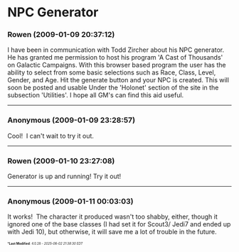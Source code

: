 # NPC Generator

### **Rowen** (2009-01-09 20:37:12)

I have been in communication with Todd Zircher about his NPC generator. He has granted me permission to host his program 'A Cast of Thousands' on Galactic Campaigns. With this browser based program the user has the ability to select from some basic selections such as Race, Class, Level, Gender, and Age. Hit the generate button and your NPC is created.
This will soon be posted and usable Under the 'Holonet' section of the site in the subsection 'Utilities'. I hope all GM's can find this aid useful.

---

### **Anonymous** (2009-01-09 23:28:57)

Cool!  I can't wait to try it out.

---

### **Rowen** (2009-01-10 23:27:08)

Generator is up and running! Try it out!

---

### **Anonymous** (2009-01-11 00:03:03)

It works!  The character it produced wasn't too shabby, either, though it ignored one of the base classes (I had set it for Scout3/ Jedi7 and ended up with Jedi 10), but otherwise, it will save me a lot of trouble in the future.



<span style="font-size: 0.5em;">***Last Modified**: 4.0.28 - *2025-06-02 21:38:30 EDT*</span>